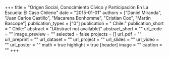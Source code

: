 +++
title = "Origen Social, Conocimiento Cívico y Participación En La Escuela: El Caso Chileno"
date = "2015-01-01"
authors = ["Daniel Miranda", "Juan Carlos Castillo", "Macarena Bonhomme", "Cristian Cox", "Martin Bascope"]
publication_types = ["0"]
publication = " Chile:"
publication_short = " Chile:"
abstract = "(Abstract not available)"
abstract_short = ""
url_code = ""
image_preview = ""
selected = false
projects = []
url_pdf = ""
url_preprint = ""
url_dataset = ""
url_project = ""
url_slides = ""
url_video = ""
url_poster = ""
math = true
highlight = true
[header]
image = ""
caption = ""
+++
